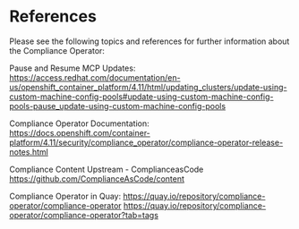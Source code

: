 # References

Please see the following topics and references for further information about the Compliance Operator:

Pause and Resume MCP Updates:
https://access.redhat.com/documentation/en-us/openshift_container_platform/4.11/html/updating_clusters/update-using-custom-machine-config-pools#update-using-custom-machine-config-pools-pause_update-using-custom-machine-config-pools

Compliance Operator Documentation:
https://docs.openshift.com/container-platform/4.11/security/compliance_operator/compliance-operator-release-notes.html

Compliance Content Upstream - ComplianceasCode
https://github.com/ComplianceAsCode/content

Compliance Operator in Quay:
https://quay.io/repository/compliance-operator/compliance-operator
https://quay.io/repository/compliance-operator/compliance-operator?tab=tags
